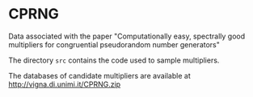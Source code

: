 # CPRNG
Data associated with the paper "Computationally easy, spectrally good multipliers for congruential pseudorandom number generators"

The directory `src` contains the code used to sample multipliers.

The databases of candidate multipliers are available at http://vigna.di.unimi.it/CPRNG.zip
